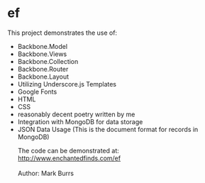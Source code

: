 ef
==
This project demonstrates the use of:
<ul>
<li>Backbone.Model</li>
<li>Backbone.Views</li>
<li>Backbone.Collection</li>
<li>Backbone.Router</li>
<li>Backbone.Layout</li>
<li>Utilizing Underscore.js Templates</li>
<li>Google Fonts</li>
<li>HTML</li>
<li>CSS</li>
<li>reasonably decent poetry written by me</li>
<li>Integration with MongoDB for data storage</li>
<li>JSON Data Usage (This is the document format for records in MongoDB)</li>
<p>
The code can be demonstrated at:<br>
<a href="http://www.enchantedfinds.com/ef" target="_blank">http://www.enchantedfinds.com/ef</a>
<br>
<br> 
Author: Mark Burrs
 
